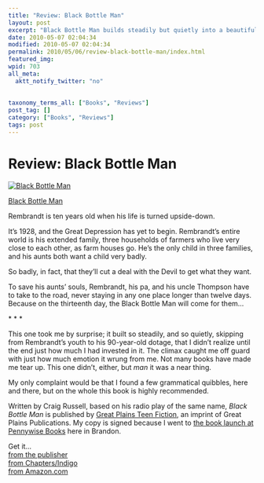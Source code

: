 ```yaml
---
title: "Review: Black Bottle Man"
layout: post
excerpt: "Black Bottle Man builds steadily but quietly into a beautiful climax."
date: 2010-05-07 02:04:34
modified: 2010-05-07 02:04:34
permalink: 2010/05/06/review-black-bottle-man/index.html
featured_img: 
wpid: 703
all_meta: 
  aktt_notify_twitter: "no"
  
  
taxonomy_terms_all: ["Books", "Reviews"]
post_tag: []
category: ["Books", "Reviews"]
tags: post
---
```


# Review: Black Bottle Man

[![Black Bottle Man](http://farm4.static.flickr.com/3312/4585682750_c2606cca20.jpg)](http://www.flickr.com/photos/pj/4585682750/ "Black Bottle Man by Patrick Johanneson, on Flickr")

[Black Bottle Man](http://www.greatplains.mb.ca/wordpress/?page_id=530)

Rembrandt is ten years old when his life is turned upside-down.

It’s 1928, and the Great Depression has yet to begin. Rembrandt’s entire world is his extended family, three households of farmers who live very close to each other, as farm houses go. He’s the only child in three families, and his aunts both want a child very badly.

So badly, in fact, that they’ll cut a deal with the Devil to get what they want.

To save his aunts’ souls, Rembrandt, his pa, and his uncle Thompson have to take to the road, never staying in any one place longer than twelve days. Because on the thirteenth day, the Black Bottle Man will come for them…

\* \* \*

This one took me by surprise; it built so steadily, and so quietly, skipping from Rembrandt’s youth to his 90-year-old dotage, that I didn’t realize until the end just how much I had invested in it. The climax caught me off guard with just how much emotion it wrung from me. Not many books have made me tear up. This one didn’t, either, but *man* it was a near thing.

My only complaint would be that I found a few grammatical quibbles, here and there, but on the whole this book is highly recommended.

Written by Craig Russell, based on his radio play of the same name, *Black Bottle Man* is published by [Great Plains Teen Fiction](http://www.greatplains.mb.ca/), an imprint of Great Plains Publications. My copy is signed because I went to [the book launch at Pennywise Books](http://pennywise-books.blogspot.com/2010/04/black-bottle-man-book-launch-april-28.html) here in Brandon.

Get it…  
[from the publisher](http://www.greatplains.mb.ca/wordpress/?page_id=530)  
[from Chapters/Indigo](http://www.chapters.indigo.ca/books/Black-Bottle-Man-Craig-Russell/9781894283991-item.html)  
[from Amazon.com](http://www.amazon.com/Black-Bottle-Man-Craig-Russell/dp/1894283996/ref=sr_1_1?ie=UTF8&s=books&qid=1273198076&sr=8-1)